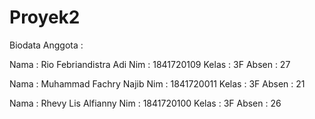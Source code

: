 # Proyek2
Biodata Anggota :

Nama : Rio Febriandistra Adi
Nim : 1841720109
Kelas : 3F
Absen : 27

Nama : Muhammad Fachry Najib
Nim : 1841720011
Kelas : 3F
Absen : 21

Nama : Rhevy Lis Alfianny
Nim : 1841720100
Kelas : 3F
Absen : 26
